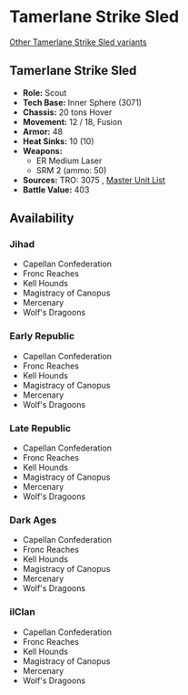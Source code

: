 # Tamerlane Strike Sled 

[Other Tamerlane Strike Sled variants](../tamerlane_strike_sled.md) 

## Tamerlane Strike Sled 

- **Role:** Scout 
- **Tech Base:** Inner Sphere (3071) 
- **Chassis:** 20 tons Hover 
- **Movement:** 12 / 18, Fusion 
- **Armor:** 48 
- **Heat Sinks:** 10 (10) 
- **Weapons:** 
  - ER Medium Laser 
  - SRM 2 (ammo: 50) 
- **Sources:** TRO: 3075 , [Master Unit List](http://masterunitlist.info/Unit/Details/3158) 
- **Battle Value:** 403 

## Availability 

### Jihad 

- Capellan Confederation 
- Fronc Reaches 
- Kell Hounds 
- Magistracy of Canopus 
- Mercenary 
- Wolf's Dragoons 

### Early Republic 

- Capellan Confederation 
- Fronc Reaches 
- Kell Hounds 
- Magistracy of Canopus 
- Mercenary 
- Wolf's Dragoons 

### Late Republic 

- Capellan Confederation 
- Fronc Reaches 
- Kell Hounds 
- Magistracy of Canopus 
- Mercenary 
- Wolf's Dragoons 

### Dark Ages 

- Capellan Confederation 
- Fronc Reaches 
- Kell Hounds 
- Magistracy of Canopus 
- Mercenary 
- Wolf's Dragoons 

### ilClan 

- Capellan Confederation 
- Fronc Reaches 
- Kell Hounds 
- Magistracy of Canopus 
- Mercenary 
- Wolf's Dragoons 

